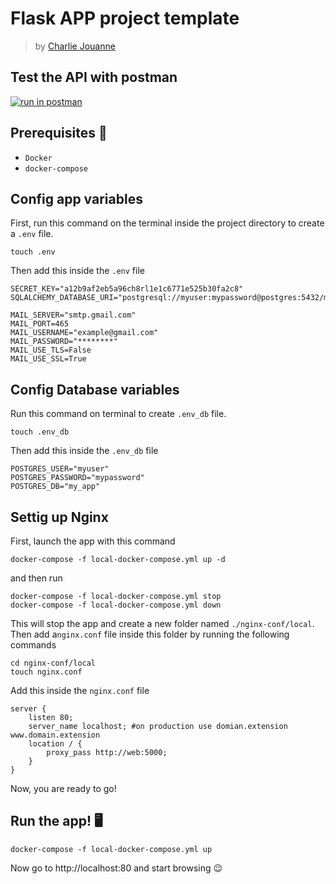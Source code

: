 # Flask APP project template

> by [Charlie Jouanne](https://github.com/cjjouanne)

## Test the API with postman
[![run in postman](https://run.pstmn.io/button.svg)](https://www.getpostman.com/collections/a26435de0ec000b9b754)

## Prerequisites 🐳

* `Docker`
* `docker-compose`

## Config app variables

First, run this command on the terminal inside the project directory to create a `.env` file.
```
touch .env
```
Then add this inside the `.env` file
```
SECRET_KEY="a12b9af2eb5a96ch8rl1e1c6771e525b30fa2c8"
SQLALCHEMY_DATABASE_URI="postgresql://myuser:mypassword@postgres:5432/my_app"

MAIL_SERVER="smtp.gmail.com"
MAIL_PORT=465
MAIL_USERNAME="example@gmail.com"
MAIL_PASSWORD="********"
MAIL_USE_TLS=False
MAIL_USE_SSL=True
```
## Config Database variables

Run this command on terminal to create `.env_db` file.
```
touch .env_db
```
Then add this inside the `.env_db` file
```
POSTGRES_USER="myuser"
POSTGRES_PASSWORD="mypassword"
POSTGRES_DB="my_app"
```
## Settig up Nginx

First, launch the app with this command
```
docker-compose -f local-docker-compose.yml up -d
```
and then run
```
docker-compose -f local-docker-compose.yml stop
docker-compose -f local-docker-compose.yml down
```
This will stop the app and create a new folder named `./nginx-conf/local`. Then add a`nginx.conf` file inside this folder by running the following commands

```
cd nginx-conf/local
touch nginx.conf
```
Add this inside the `nginx.conf` file
```
server {
	listen 80;
	server_name localhost; #on production use domian.extension www.domain.extension
	location / {
		proxy_pass http://web:5000;
	}
}
```
Now, you are ready to go!

## Run the app! 🖥
```
docker-compose -f local-docker-compose.yml up
```
Now go to http://localhost:80 and start browsing 😉
